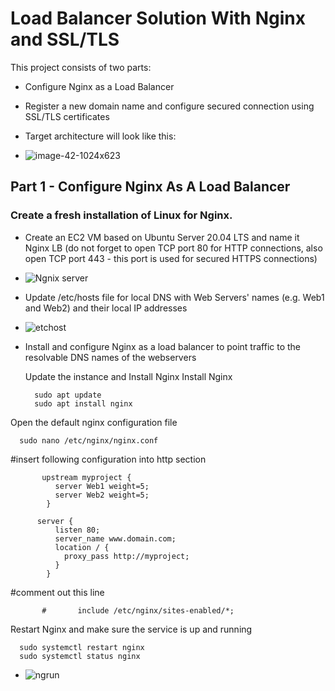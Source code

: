 # Load Balancer Solution With Nginx and SSL/TLS
This project consists of two parts:

- Configure Nginx as a Load Balancer
- Register a new domain name and configure secured connection using SSL/TLS certificates
- Target architecture will look like this:

- ![image-42-1024x623](https://github.com/user-attachments/assets/f4517308-7e13-44fa-88ba-d938cf197328)



## Part 1 - Configure Nginx As A Load Balancer

### Create a fresh installation of Linux for Nginx.

- Create an EC2 VM based on Ubuntu Server 20.04 LTS and name it Nginx LB (do not forget to open TCP port 80 for HTTP connections, also open TCP port 443 - this port is used for secured HTTPS
connections)
- ![Ngnix server](https://github.com/user-attachments/assets/c322673e-2a4e-4da5-bd13-a74339e5437f)

- Update /etc/hosts file for local DNS with Web Servers' names (e.g. Web1 and Web2) and their local IP addresses

- ![etchost](https://github.com/user-attachments/assets/a3e45e27-1051-4c2b-b06a-1e9436773741)

  
- Install and configure Nginx as a load balancer to point traffic to the resolvable DNS names of the webservers
  
  Update the instance and Install Nginx Install Nginx

        sudo apt update
        sudo apt install nginx

  
Open the default nginx configuration file

      sudo nano /etc/nginx/nginx.conf

              
#insert following configuration into http section

           upstream myproject {
              server Web1 weight=5;
              server Web2 weight=5;
            }
          
          server {
              listen 80;
              server_name www.domain.com;
              location / {
                proxy_pass http://myproject;
              }
            }
   #comment out this line
         
           #       include /etc/nginx/sites-enabled/*;

Restart Nginx and make sure the service is up and running

      sudo systemctl restart nginx
      sudo systemctl status nginx
- ![ngrun](https://github.com/user-attachments/assets/c7ab42c1-afa4-4844-afd1-79dc9ffaf27c)

          







































































































































